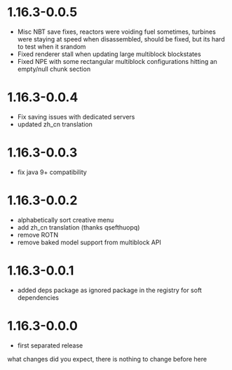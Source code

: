 # 1.16.3-0.0.5
 - Misc NBT save fixes, reactors were voiding fuel sometimes, turbines were staying at speed when disassembled, should be fixed, but its hard to test when it srandom
 - Fixed renderer stall when updating large multiblock blockstates
 - Fixed NPE with some rectangular multiblock configurations hitting an empty/null chunk section

# 1.16.3-0.0.4
 - Fix saving issues with dedicated servers
 - updated zh_cn translation

# 1.16.3-0.0.3
 - fix java 9+ compatibility

# 1.16.3-0.0.2
 - alphabetically sort creative menu
 - add zh_cn translation (thanks qsefthuopq)
 - remove ROTN
 - remove baked model support from multiblock API

# 1.16.3-0.0.1
 - added deps package as ignored package in the registry for soft dependencies

# 1.16.3-0.0.0
 - first separated release

what changes did you expect, there is nothing to change before here